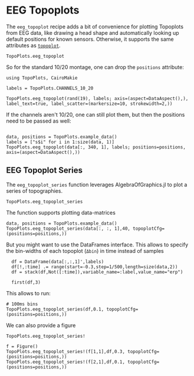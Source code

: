 # EEG Topoplots

The `eeg_topoplot` recipe adds a bit of convenience for plotting Topoplots from EEG data, like drawing a head shape and automatically looking up default positions for known sensors. Otherwise, it supports the same attributes as [`topoplot`](@ref).


```@docs
TopoPlots.eeg_topoplot
```



So for the standard 10/20 montage, one can drop the `positions` attribute:
```@example 1
using TopoPlots, CairoMakie

labels = TopoPlots.CHANNELS_10_20

TopoPlots.eeg_topoplot(rand(19), labels; axis=(aspect=DataAspect(),), label_text=true, label_scatter=(markersize=10, strokewidth=2,))
```

If the channels aren't 10/20, one can still plot them, but then the positions need to be passed as well:

```@example 1

data, positions = TopoPlots.example_data()
labels = ["s$i" for i in 1:size(data, 1)]
TopoPlots.eeg_topoplot(data[:, 340, 1], labels; positions=positions, axis=(aspect=DataAspect(),))
```


## EEG Topoplot Series
The `eeg_topoplot_series` function leverages AlgebraOfGraphics.jl to plot a series of topographies.



```@docs
TopoPlots.eeg_topoplot_series
```


The function supports plotting data-matrices
```@example 1
data, positions = TopoPlots.example_data()
TopoPlots.eeg_topoplot_series(data[:, :, 1],40, topoplotCfg=(positions=positions,))
```

But you might want to use the DataFrames interface. This allows to specify the bin-widths of each topoplot (`Δbin`) in time instead of samples

```@example 1
  df = DataFrame(data[:,:,1]',labels)
  df[!,:time] .= range(start=-0.3,step=1/500,length=size(data,2))
  df = stack(df,Not([:time]),variable_name=:label,value_name="erp")

  first(df,3)
```

This allows to run:
```@example 1
# 100ms bins
TopoPlots.eeg_topoplot_series(df,0.1, topoplotCfg=(positions=positions,))
```

We can also provide a figure

```@docs
TopoPlots.eeg_topoplot_series!
```

```@example 1
f = Figure()
TopoPlots.eeg_topoplot_series!(f[1,1],df,0.3, topoplotCfg=(positions=positions,))
TopoPlots.eeg_topoplot_series!(f[2,1],df,0.1, topoplotCfg=(positions=positions,))
```